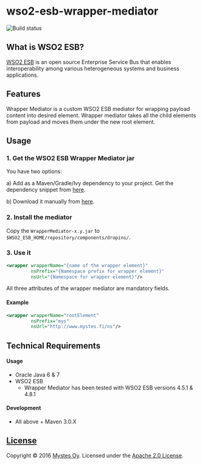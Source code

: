 # wso2-esb-wrapper-mediator
![Build status](https://circleci.com/gh/Mystes/wso2-esb-wrapper-mediator.svg?style=shield&circle-token=40b5b04c3b62cc8f75bc8d455544a952d669018b)
## What is WSO2 ESB?
[WSO2 ESB](http://wso2.com/products/enterprise-service-bus/) is an open source Enterprise Service Bus that enables interoperability among various heterogeneous systems and business applications.

## Features
Wrapper Mediator is a custom WSO2 ESB mediator for wrapping payload content into desired element. Wrapper mediator takes all the child elements from payload and moves them under the new root element.

## Usage

### 1. Get the WSO2 ESB Wrapper Mediator jar

You have two options:

a) Add as a Maven/Gradle/Ivy dependency to your project. Get the dependency snippet from [here](https://bintray.com/mystes/maven/wso2-esb-wrapper-mediator/view).

b) Download it manually from [here](https://github.com/Mystes/wso2-esb-wrapper-mediator/releases).

### 2. Install the mediator
Copy the `WrapperMediator-x.y.jar` to `$WSO2_ESB_HOME/repository/components/dropins/`.

### 3. Use it

```xml
<wrapper wrapperName="{name of the wrapper element}"
         nsPrefix="{Namespace prefix for wrapper element}"
         nsUrl="{Namespace for wrapper element}"/>
```

All three attributes of the wrapper mediator are mandatory fields.

#### Example
```xml
<wrapper wrapperName="rootElement"
         nsPrefix="mys"
         nsUrl="http://www.mystes.fi/ns"/>
```

## Technical Requirements

#### Usage

* Oracle Java 6 & 7
* WSO2 ESB
    * Wrapper Mediator has been tested with WSO2 ESB versions 4.5.1 & 4.8.1

#### Development

* All above + Maven 3.0.X

## [License](LICENSE)

Copyright &copy; 2016 [Mystes Oy](http://www.mystes.fi). Licensed under the [Apache 2.0 License](LICENSE).
